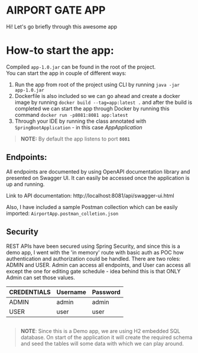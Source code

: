 # AIRPORT GATE APP

Hi! Let's go briefly through this awesome app

# How-to start the app:

Compiled `app-1.0.jar` can be found in the root of the project.  
You can start the app in couple of different ways:
1. Run the app from root of the project using CLI by running `java -jar app-1.0.jar`
2. Dockerfile is also included so we can go ahead and create a docker image by running `docker build --tag=app:latest .` and after the build is completed we can start the app through Docker by running this command `docker run -p8081:8081 app:latest`
3. Through your IDE by running the class annotated with `SpringBootApplication` - in this case _AppApplication_

>**NOTE:** By default the app listens to port **`8081`**

## Endpoints:

All endpoints are documented by using OpenAPI documentation library and presented on Swagger UI. It can easily be accessed once the application is up and running.

Link to API documentation: http://localhost:8081/api/swagger-ui.html

Also, I have included a sample Postman collection which can be easily imported: `AirportApp.postman_colletion.json`

## Security

REST APIs have been secured using Spring Security, and since this is a demo app, I went with the 'in memory' route with basic auth as POC how authentication and authorization could be handled.
There are two roles: ADMIN and USER. Admin can access all endpoints, and User can access all except the one for editing gate schedule - idea behind this is that ONLY Admin can set those values.

CREDENTIALS     | Username | Password
--- | --- | ---
ADMIN | admin | admin
USER    | user | user

##
> **NOTE**: Since this is a Demo app, we are using H2 embedded SQL database. On start of the application it will create the required schema and seed the tables will some data with which we can play around. 